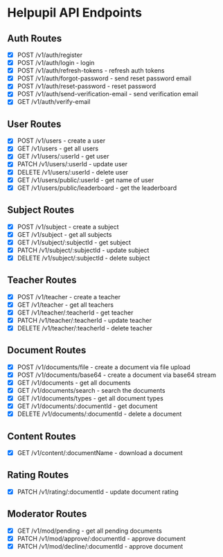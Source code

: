 #  Helpupil API Endpoints

## Auth Routes

- [x] POST /v1/auth/register
- [x] POST /v1/auth/login - login
- [x] POST /v1/auth/refresh-tokens - refresh auth tokens
- [x] POST /v1/auth/forgot-password - send reset password email
- [x] POST /v1/auth/reset-password - reset password
- [x] POST /v1/auth/send-verification-email - send verification email
- [x] GET /v1/auth/verify-email

## User Routes

- [x] POST /v1/users - create a user
- [x] GET /v1/users - get all users
- [x] GET /v1/users/:userId - get user
- [x] PATCH /v1/users/:userId - update user
- [x] DELETE /v1/users/:userId - delete user
- [x] GET /v1/users/public/:userId - get name of user
- [x] GET /v1/users/public/leaderboard - get the leaderboard

## Subject Routes

- [x] POST /v1/subject - create a subject
- [x] GET /v1/subject - get all subjects
- [x] GET /v1/subject/:subjectId - get subject
- [x] PATCH /v1/subject/:subjectId - update subject
- [x] DELETE /v1/subject/:subjectId - delete subject

## Teacher Routes

- [x] POST /v1/teacher - create a teacher
- [x] GET /v1/teacher - get all teachers
- [x] GET /v1/teacher/:teacherId - get teacher
- [x] PATCH /v1/teacher/:teacherId - update teacher
- [x] DELETE /v1/teacher/:teacherId - delete teacher

## Document Routes

- [x] POST /v1/documents/file - create a document via file upload
- [x] POST /v1/documents/base64 - create a document via base64 stream
- [x] GET /v1/documents - get all documents
- [x] GET /v1/documents/search - search the documents
- [x] GET /v1/documents/types - get all document types
- [x] GET /v1/documents/:documentId - get document
- [x] DELETE /v1/documents/:documentId - delete a document

## Content Routes

- [x] GET /v1/content/:documentName - download a document

## Rating Routes

- [x] PATCH /v1/rating/:documentId - update document rating

## Moderator Routes

- [x] GET /v1/mod/pending - get all pending documents
- [x] PATCH /v1/mod/approve/:documentId - approve document
- [x] PATCH /v1/mod/decline/:documentId - approve document
